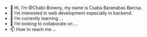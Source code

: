 - 👋 Hi, I’m @Chabi-Browny, my name is Csaba Baranabas Barcsa.
- 👀 I’m interested in web development especially in backend.
- 🌱 I’m currently learning ...
- 💞️ I’m looking to collaborate on ...
- 📫 How to reach me ...

<!---
Chabi-Browny/Chabi-Browny is a ✨ special ✨ repository because its `README.md` (this file) appears on your GitHub profile.
You can click the Preview link to take a look at your changes.
--->
